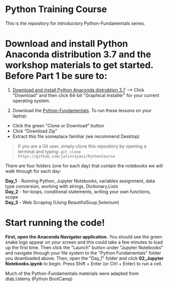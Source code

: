 # Python Training Course

This is the repository for  introductory Python-Fundamentals series. 

# Download and install Python Anaconda distribution 3.7 and the workshop materials to get started. Before Part 1 be sure to: 

1. [Download and install Python Anaconda distrubtion 3.7](https://www.anaconda.com/products/individual) --> Click "Download" and then click 64-bit "Graphical Installer" for your current operating system.

2. Download the [Python-Fundamentals](https://github.com/python-course). To run these lessons on your laptop: 

* Click the green "Clone or Download" button
* Click "Download Zip"
* Extract this file someplace familiar (we recommend Desktop) 


> If you are a Git user, simply clone this repository by opening a terminal and typing: `git clone https://github.com/jatinrajani/PythonCourse`


There are four folders (one for each day) that contain the notebooks we will walk through for each day: 

**Day_1** - Running Python, Jupyter Notebooks, variables assignment, data type conversion, working with strings, Dictionary,Lists  
**Day_2** -  for-loops, conditional statements, writing your own functions, scope  
**Day_3** - Web Scraping (Using BeautifulSoup,Selenium)  
# Start running the code!

**First, open the Anaconda Navigator application.** You should see the green snake logo appear on your screen and this could take a few minutes to load up the first time. Then click the "Launch" button under "Jupyter Notebooks" and navigate through your file system to the "Python Fundamentals" folder you downloaded above. Then, open the "Day_1" folder and click **02_Jupyter Notebooks.ipynb** to begin. Press Shift + Enter (or Ctrl + Enter) to run a cell.

Much of the Python-Fundamentals materials were adapted from dlab,Udemy (Python BootCamp)
